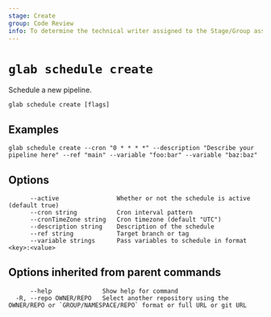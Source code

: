 ```yaml
---
stage: Create
group: Code Review
info: To determine the technical writer assigned to the Stage/Group associated with this page, see https://about.gitlab.com/handbook/product/ux/technical-writing/#assignments
---
```


<!--
This documentation is auto generated by a script.
Please do not edit this file directly. Run `make gen-docs` instead.
-->

# `glab schedule create`

Schedule a new pipeline.

```plaintext
glab schedule create [flags]
```

## Examples

```plaintext
glab schedule create --cron "0 * * * *" --description "Describe your pipeline here" --ref "main" --variable "foo:bar" --variable "baz:baz"

```

## Options

```plaintext
      --active                Whether or not the schedule is active (default true)
      --cron string           Cron interval pattern
      --cronTimeZone string   Cron timezone (default "UTC")
      --description string    Description of the schedule
      --ref string            Target branch or tag
      --variable strings      Pass variables to schedule in format <key>:<value>
```

## Options inherited from parent commands

```plaintext
      --help              Show help for command
  -R, --repo OWNER/REPO   Select another repository using the OWNER/REPO or `GROUP/NAMESPACE/REPO` format or full URL or git URL
```
